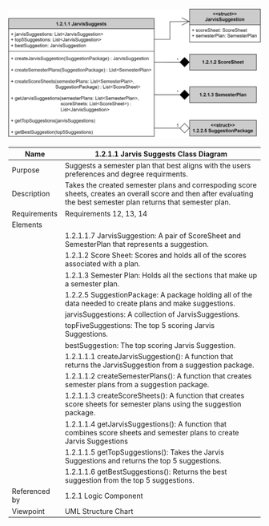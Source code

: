 ![Jarvis Suggests Structure Chart](TeamTwoFiles/1.2.1.1JarvisSuggestsClassDiagram.svg)

| Name | 1.2.1.1 Jarvis Suggests Class Diagram|
| ----------- | ----------- |
| Purpose | Suggests a semester plan that best aligns with the users preferences and degree requirments. |
| Description | Takes the created semester plans and correspoding score sheets, creates an overall score and then after evaluating the best semester plan returns that semester plan.  |
| Requirements | Requirements 12, 13, 14 |
| Elements |
| | 1.2.1.1.7 JarvisSuggestion: A pair of ScoreSheet and SemesterPlan that represents a suggestion. |
| | 1.2.1.2 Score Sheet: Scores and holds all of the scores associated with a plan. |
| | 1.2.1.3 Semester Plan: Holds all the sections that make up a semester plan. |
| | 1.2.2.5 SuggestionPackage: A package holding all of the data needed to create plans and make suggestions. |
| | jarvisSuggestions: A collection of JarvisSuggestions. |
| | topFiveSuggestions: The top 5 scoring Jarvis Suggestions. |
| | bestSuggestion: The top scoring Jarvis Suggestion. |
| | 1.2.1.1.1 createJarvisSuggestion(): A function that returns the JarvisSuggestion from a suggestion package. |
| | 1.2.1.1.2 createSemesterPlans(): A function that creates semester plans from a suggestion package. |
| | 1.2.1.1.3 createScoreSheets(): A function that creates score sheets for semester plans using the suggestion package. |
| | 1.2.1.1.4 getJarvisSuggestions(): A function that combines score sheets and semester plans to create Jarvis Suggestions|
| | 1.2.1.1.5 getTopSuggestions(): Takes the Jarvis Suggestions and returns the top 5 suggestions.|
| | 1.2.1.1.6 getBestSuggestions(): Returns the best suggestion from the top 5 suggestions. |
| Referenced by | 1.2.1 Logic Component  |
| Viewpoint | UML Structure Chart |
